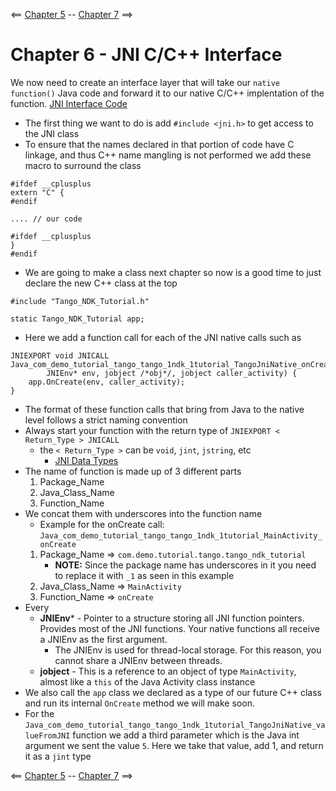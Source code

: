 <== [Chapter 5](./Chapter_05.md) -- [Chapter 7](./Chapter_07.md) ==>

# Chapter 6  - JNI C/C++ Interface
We now need to create an interface layer that will take our `native function()` Java code and forward it to our native C/C++ implentation of the function. [JNI Interface Code](../Sample_Code/Tango-NDK-Tutorial/app/src/main/cpp/native-lib.cpp)

* The first thing we want to do is add `#include <jni.h>` to get access to the JNI class
* To ensure that the names declared in that portion of code have C linkage, and thus C++ name mangling is not performed we add these macro to surround the class
```
#ifdef __cplusplus
extern "C" {
#endif

.... // our code

#ifdef __cplusplus
}
#endif
```
* We are going to make a class next chapter so now is a good time to just declare the new C++ class at the top
```
#include "Tango_NDK_Tutorial.h"

static Tango_NDK_Tutorial app;
```
* Here we add a function call for each of the JNI native calls such as
```
JNIEXPORT void JNICALL
Java_com_demo_tutorial_tango_tango_1ndk_1tutorial_TangoJniNative_onCreate(
        JNIEnv* env, jobject /*obj*/, jobject caller_activity) {
    app.OnCreate(env, caller_activity);
}
```
* The format of these function calls that bring from Java to the native level follows a strict naming convention
* Always start your function with the return type of `JNIEXPORT < Return_Type > JNICALL`
	* the `< Return_Type >` can be `void`, `jint`, `jstring`, etc
		* [JNI Data Types](http://docs.oracle.com/javase/8/docs/technotes/guides/jni/spec/types.html)
* The name of function is made up of 3 different parts
	1. Package_Name
	2. Java_Class_Name
	3. Function_Name
* We concat them with underscores into the function name
	* Example for the onCreate call: `Java_com_demo_tutorial_tango_tango_1ndk_1tutorial_MainActivity_onCreate`
	1. Package_Name => `com.demo.tutorial.tango.tango_ndk_tutorial`
		* **NOTE:** Since the package name has underscores in it you need to replace it with `_1` as seen in this example
	2. Java_Class_Name => `MainActivity`
	3. Function_Name => `onCreate`
* Every 
	* **JNIEnv*** - Pointer to a structure storing all JNI function pointers. Provides most of the JNI functions. Your native functions all receive a JNIEnv as the first argument.
		* The JNIEnv is used for thread-local storage. For this reason, you cannot share a JNIEnv between threads.
	* **jobject** - This is a reference to an object of type `MainActivity`, almost like a `this` of the Java Activity class instance
* We also call the `app` class we declared as a type of our future C++ class and run its internal `OnCreate` method we will make soon.
* For the `Java_com_demo_tutorial_tango_tango_1ndk_1tutorial_TangoJniNative_valueFromJNI` function we add a third parameter which is the Java int argument we sent the value `5`. Here we take that value, add 1, and return it as a `jint` type

<== [Chapter 5](./Chapter_05.md) -- [Chapter 7](./Chapter_07.md) ==>
